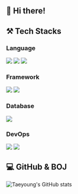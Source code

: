 ## 👋 Hi there!
## ⚒️ Tech Stacks
### Language
<img src="https://img.shields.io/badge/java-%23007396.svg?&style=for-the-badge&logo=java&logoColor=white" /> <img src="https://img.shields.io/badge/python-%233776AB.svg?&style=for-the-badge&logo=python&logoColor=white" /> <img src="https://img.shields.io/badge/c%2B%2B-%2300599C.svg?&style=for-the-badge&logo=c%2B%2B&logoColor=white" />

### Framework
<img src="https://img.shields.io/badge/springboot-6DB33F.svg?&style=for-the-badge&logo=springboot&logoColor=white" /> <img src="https://img.shields.io/badge/flask-%23000000.svg?&style=for-the-badge&logo=flask&logoColor=white" />

### Database
<img src="https://img.shields.io/badge/mysql-%234479A1.svg?&style=for-the-badge&logo=mysql&logoColor=white" />

### DevOps
<img src="https://img.shields.io/badge/github-%23181717.svg?&style=for-the-badge&logo=github&logoColor=white" /> <img src="https://img.shields.io/badge/docker-%232496ED.svg?&style=for-the-badge&logo=docker&logoColor=white" />

## 💻 GitHub & BOJ
![Taeyoung's GitHub stats](https://github-readme-stats.vercel.app/api?username=kim-tae-yeong&show_icons=true&theme=tokyonight)


